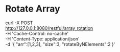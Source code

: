 # Rotate Array
curl -X POST \
  http://127.0.0.1:8080/restful/array_rotation \
  -H 'Cache-Control: no-cache' \
  -H 'Content-Type: application/json' \
  -d '{
  "arr":[1,2,3],
  "size":3,
  "rotateByNElements":2
}'

